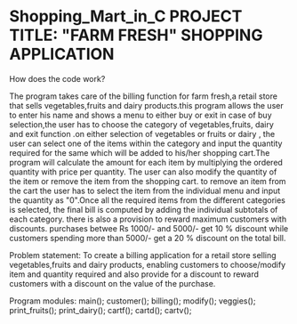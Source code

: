 # Shopping_Mart_in_C PROJECT TITLE: "FARM FRESH" SHOPPING APPLICATION

How does the code work?

The program takes care of the billing function for farm fresh,a retail store that sells
vegetables,fruits and dairy products.this program allows the user to enter his name and shows a menu 
to either buy or exit in case of buy selection,the user has to choose the category of vegetables,fruits,
dairy and exit function .on either selection of vegetables or fruits or dairy ,
the user can select one of the items within the category and input the quantity required for the same which 
will be added to his/her shopping cart.The program will calculate the amount for each item by 
multiplying the ordered quantity with price per quantity.
The user can also modify the quantity of the item or remove the item from the shopping cart.
to remove an item from the cart the user has to select the item from the individual menu and input the 
quantity as "0".Once all the required items from the different categories is selected,
the final bill is computed by adding the individual subtotals of each category.
there is also a provision to reward maximum customers with discounts.
purchases betwee Rs 1000/- and 5000/- get 10 % discount while customers spending more than 5000/- 
get a 20 % discount on the total bill.

Problem statement:
To create a billing application for a retail store selling vegetables,fruits and dairy products,
enabling customers to choose/modify item and quantity required and also provide for a discount
to reward customers with a discount on the value of the purchase. 

Program modules:
main();
customer();
billing();
modify();
veggies();
print_fruits();
print_dairy();
cartf();
cartd();
cartv();
